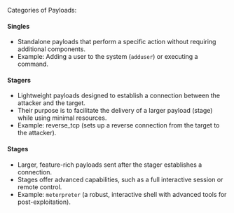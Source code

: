 Categories of Payloads:
#### Singles
- Standalone payloads that perform a specific action without requiring additional components.
- Example: Adding a user to the system (`adduser`) or executing a command.
#### Stagers
- Lightweight payloads designed to establish a connection between the attacker and the target.
- Their purpose is to facilitate the delivery of a larger payload (stage) while using minimal resources.
- Example: reverse_tcp (sets up a reverse connection from the target to the attacker).
#### Stages
- Larger, feature-rich payloads sent after the stager establishes a connection.
- Stages offer advanced capabilities, such as a full interactive session or remote control.
- Example: `meterpreter` (a robust, interactive shell with advanced tools for post-exploitation).
